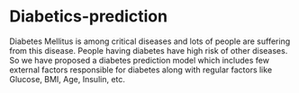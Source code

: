 # Diabetics-prediction
Diabetes Mellitus is among critical diseases and lots of people are suffering from this disease. People having diabetes have high risk of other diseases. So we have proposed a diabetes prediction model  which includes few external factors responsible for diabetes along with regular factors like Glucose, BMI, Age, Insulin, etc. 
